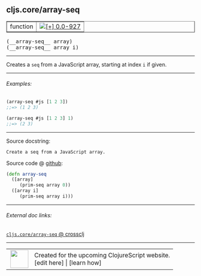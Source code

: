 ## cljs.core/array-seq



 <table border="1">
<tr>
<td>function</td>
<td><a href="https://github.com/cljsinfo/cljs-api-docs/tree/0.0-927"><img valign="middle" alt="[+] 0.0-927" title="Added in 0.0-927" src="https://img.shields.io/badge/+-0.0--927-lightgrey.svg"></a> </td>
</tr>
</table>


 <samp>
(__array-seq__ array)<br>
</samp>
 <samp>
(__array-seq__ array i)<br>
</samp>

---

Creates a `seq` from a JavaScript array, starting at index `i` if given.



---

###### Examples:

```clj
(array-seq #js [1 2 3])
;;=> (1 2 3)

(array-seq #js [1 2 3] 1)
;;=> (2 3)
```



---



Source docstring:

```
Create a seq from a JavaScript array.
```


Source code @ [github](https://github.com/clojure/clojurescript/blob/r3264/src/main/cljs/cljs/core.cljs#L1326-L1331):

```clj
(defn array-seq
  ([array]
     (prim-seq array 0))
  ([array i]
     (prim-seq array i)))
```

<!--
Repo - tag - source tree - lines:

 <pre>
clojurescript @ r3264
└── src
    └── main
        └── cljs
            └── cljs
                └── <ins>[core.cljs:1326-1331](https://github.com/clojure/clojurescript/blob/r3264/src/main/cljs/cljs/core.cljs#L1326-L1331)</ins>
</pre>

-->

---



###### External doc links:

[`cljs.core/array-seq` @ crossclj](http://crossclj.info/fun/cljs.core.cljs/array-seq.html)<br>

---

 <table>
<tr><td>
<img valign="middle" align="right" width="48px" src="http://i.imgur.com/Hi20huC.png">
</td><td>
Created for the upcoming ClojureScript website.<br>
[edit here] | [learn how]
</td></tr></table>

[edit here]:https://github.com/cljsinfo/cljs-api-docs/blob/master/cljsdoc/cljs.core/array-seq.cljsdoc
[learn how]:https://github.com/cljsinfo/cljs-api-docs/wiki/cljsdoc-files

<!--

This information was too distracting to show to readers, but I'll leave it
commented here since it is helpful to:

- pretty-print the data used to generate this document
- and show how to retrieve that data



The API data for this symbol:

```clj
{:description "Creates a `seq` from a JavaScript array, starting at index `i` if given.",
 :ns "cljs.core",
 :name "array-seq",
 :signature ["[array]" "[array i]"],
 :history [["+" "0.0-927"]],
 :type "function",
 :full-name-encode "cljs.core/array-seq",
 :source {:code "(defn array-seq\n  ([array]\n     (prim-seq array 0))\n  ([array i]\n     (prim-seq array i)))",
          :title "Source code",
          :repo "clojurescript",
          :tag "r3264",
          :filename "src/main/cljs/cljs/core.cljs",
          :lines [1326 1331]},
 :examples [{:id "9ef6de",
             :content "```clj\n(array-seq #js [1 2 3])\n;;=> (1 2 3)\n\n(array-seq #js [1 2 3] 1)\n;;=> (2 3)\n```"}],
 :full-name "cljs.core/array-seq",
 :docstring "Create a seq from a JavaScript array."}

```

Retrieve the API data for this symbol:

```clj
;; from Clojure REPL
(require '[clojure.edn :as edn])
(-> (slurp "https://raw.githubusercontent.com/cljsinfo/cljs-api-docs/catalog/cljs-api.edn")
    (edn/read-string)
    (get-in [:symbols "cljs.core/array-seq"]))
```

-->
